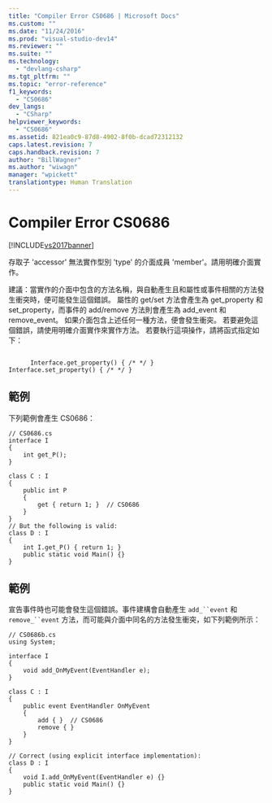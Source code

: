 ```yaml
---
title: "Compiler Error CS0686 | Microsoft Docs"
ms.custom: ""
ms.date: "11/24/2016"
ms.prod: "visual-studio-dev14"
ms.reviewer: ""
ms.suite: ""
ms.technology: 
  - "devlang-csharp"
ms.tgt_pltfrm: ""
ms.topic: "error-reference"
f1_keywords: 
  - "CS0686"
dev_langs: 
  - "CSharp"
helpviewer_keywords: 
  - "CS0686"
ms.assetid: 821ea0c9-87d8-4902-8f0b-dcad72312132
caps.latest.revision: 7
caps.handback.revision: 7
author: "BillWagner"
ms.author: "wiwagn"
manager: "wpickett"
translationtype: Human Translation
---
```

# Compiler Error CS0686
[!INCLUDE[vs2017banner](../../../csharp/includes/vs2017banner.md)]

存取子 'accessor' 無法實作型別 'type' 的介面成員 'member'。請用明確介面實作。  
  
 建議：當實作的介面中包含的方法名稱，與自動產生且和屬性或事件相關的方法發生衝突時，便可能發生這個錯誤。  屬性的 get\/set 方法會產生為 get\_property 和 set\_property，而事件的 add\/remove 方法則會產生為 add\_event 和 remove\_event。  如果介面包含上述任何一種方法，便會發生衝突。  若要避免這個錯誤，請使用明確介面實作來實作方法。  若要執行這項操作，請將函式指定如下：  
  
```  
  
      Interface.get_property() { /* */ }  
Interface.set_property() { /* */ }  
```  
  
## 範例  
 下列範例會產生 CS0686：  
  
```  
// CS0686.cs  
interface I  
{  
    int get_P();  
}  
  
class C : I  
{  
    public int P  
    {  
        get { return 1; }  // CS0686  
    }  
}  
// But the following is valid:  
class D : I  
{  
    int I.get_P() { return 1; }  
    public static void Main() {}  
}  
```  
  
## 範例  
 宣告事件時也可能會發生這個錯誤。事件建構會自動產生 `add_``event` 和 `remove_``event` 方法，而可能與介面中同名的方法發生衝突，如下列範例所示：  
  
```  
// CS0686b.cs  
using System;  
  
interface I  
{  
    void add_OnMyEvent(EventHandler e);  
}  
  
class C : I  
{  
    public event EventHandler OnMyEvent  
    {  
        add { }  // CS0686  
        remove { }  
    }  
}  
  
// Correct (using explicit interface implementation):  
class D : I  
{  
    void I.add_OnMyEvent(EventHandler e) {}  
    public static void Main() {}  
}  
```
